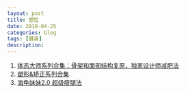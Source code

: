 ```yaml
---
layout: post
title: 塑性
date: 2018-04-25
categories: blog
tags: [健身]
description: 
---
```


1. [体态大师系列合集：骨架和面部结构复原，独家设计师减肥法](http://www.lukou.com/userfeed/8551948)
2. [塑形&矫正系列合集](http://www.lukou.com/userfeed/13589194)
3. [海龟妹妹2.0 超级瘦腿法](https://wenku.baidu.com/view/042b34a2d15abe23492f4d23.html)
